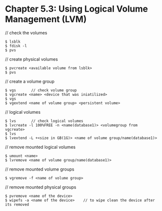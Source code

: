 # **Chapter 5.3: Using Logical Volume Management (LVM)**

// check the volumes
    
    $ lsblk
    $ fdisk -l
    $ pvs

// create physical volumes
    
    $ pvcreate <available volume from lsblk>
    $ pvs

// create a volume group
    
    $ vgs       // check volume group
    $ vgcreate <name> <device that was iniatilized>
    $ vgs
    $ vgextend <name of volume group> <persistent volume>

// logical volumes
    
    $ lvs       // check logical volumes
    $ lvcreate -l 100%FREE -n <name(database1)> <volumegroup from vgcreate>
    $ lvs
    $ lvextend -L +<size in GB(1G)> <name of volume group/name(database1)>
    
// remove mounted logical volumes    

    $ umount <name>
    $ lvremove <name of volume group/name(database1)>

// remove mounted volume groups   

    $ vgremove -f <name of volume group>

// remove mounted physical groups   

    $ pvremove <name of the device>
    $ wipefs -a <name of the device>    // to wipe clean the device after its removed

